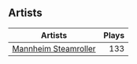 ## Artists
Artists | Plays 
----- | -----: 
[Mannheim Steamroller](/artists/mannheim-steamroller-39605) | 133

